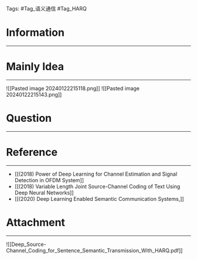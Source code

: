 Tags: #Tag_语义通信 #Tag_HARQ
# Information
---


# Mainly Idea
---
![[Pasted image 20240122215118.png]]
![[Pasted image 20240122215143.png]]
# Question
---


# Reference
---
- [[(2018) Power of Deep Learning for Channel Estimation and Signal Detection in OFDM System]]
- [[(2018) Variable Length Joint Source-Channel Coding of Text Using Deep Neural Networks]]
- [[(2020) Deep Learning Enabled Semantic Communication Systems,]]

# Attachment
---
![[Deep_Source-Channel_Coding_for_Sentence_Semantic_Transmission_With_HARQ.pdf]]